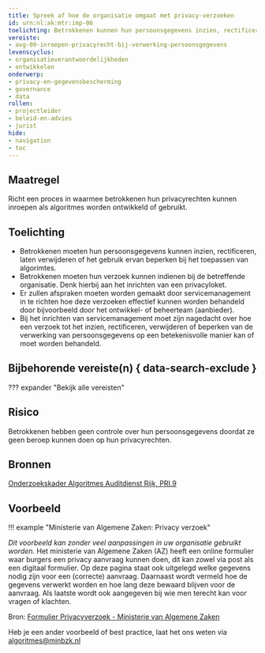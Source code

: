 ```yaml
---
title: Spreek af hoe de organisatie omgaat met privacy-verzoeken
id: urn:nl:ak:mtr:imp-06
toelichting: Betrokkenen kunnen hun persoonsgegevens inzien, rectificeren, laten verwijderen of het gebruik ervan beperken bij het toepassen van algoritmes.  
vereiste:
- avg-09-inroepen-privacyrecht-bij-verwerking-persoonsgegevens
levenscyclus:
- organisatieverantwoordelijkheden
- ontwikkelen
onderwerp:
- privacy-en-gegevensbescherming
- governance
- data
rollen:
- projectleider
- beleid-en-advies
- jurist
hide:
- navigation
- toc
---
```


<!-- tags -->

## Maatregel

Richt een proces in waarmee betrokkenen hun privacyrechten kunnen inroepen als algoritmes worden ontwikkeld of gebruikt.

## Toelichting

- Betrokkenen moeten hun persoonsgegevens kunnen inzien, rectificeren, laten verwijderen of het gebruik ervan beperken bij het toepassen van algorimtes.
- Betrokkenen moeten hun verzoek kunnen indienen bij de betreffende organisatie. Denk hierbij aan het inrichten van een privacyloket.
- Er zullen  afspraken moeten worden gemaakt door servicemanagement in te richten hoe deze verzoeken effectief kunnen worden behandeld door bijvoorbeeld door het ontwikkel- of beheerteam (aanbieder).
- Bij het inrichten van  servicemanagement moet zijn nagedacht over hoe een verzoek tot het inzien, rectificeren, verwijderen of beperken van de verwerking van persoonsgegevens op een betekenisvolle manier kan of moet worden behandeld.
  
## Bijbehorende vereiste(n) { data-search-exclude }
??? expander "Bekijk alle vereisten"
    <!-- list_vereisten_on_maatregelen_page -->

## Risico
Betrokkenen hebben geen controle over hun persoonsgegevens doordat ze geen beroep kunnen doen op hun privacyrechten. 

## Bronnen
[Onderzoekskader Algoritmes Auditdienst Rijk, PRI.9](https://www.rijksoverheid.nl/documenten/rapporten/2023/07/11/onderzoekskader-algoritmes-adr-2023) 

## Voorbeeld
<!-- Voeg hier een voorbeeld toe, door er bijvoorbeeld naar te verwijzen -->
!!! example "Ministerie van Algemene Zaken: Privacy verzoek"

  _Dit voorbeeld kan zonder veel aanpassingen in uw organisatie gebruikt worden._
  Het ministerie van Algemene Zaken (AZ) heeft een online formulier waar burgers een privacy aanvraag kunnen doen, dit kan zowel via post als een digitaal formulier. Op deze pagina staat ook uitgelegd welke gegevens nodig zijn voor een (correcte) aanvraag. Daarnaast wordt vermeld hoe de gegevens verwerkt worden en hoe lang deze bewaard blijven voor de aanvraag. Als laatste wordt ook aangegeven bij wie men terecht kan voor vragen of klachten. 
  
  Bron: [Formulier Privacyverzoek - Ministerie van Algemene Zaken]([https://stadszaken.nl/uploads/docs/Handleiding-Generatieve-AI-Gemeente-Utrecht.pdf](https://www.rijksoverheid.nl/ministeries/ministerie-van-algemene-zaken/privacy/privacy-verzoekenformulier-az))

Heb je een ander voorbeeld of best practice, laat het ons weten via [algoritmes@minbzk.nl](mailto:algoritmes@minbzk.nl)


<!-- [Privacyverzoek Gemeente Amsterdam](https://formulieren.amsterdam.nl/TriplEforms/DirectRegelen/formulier/nl-NL/evAmsterdam/Privacy.aspx/fPrivacyVerzoek) -->

